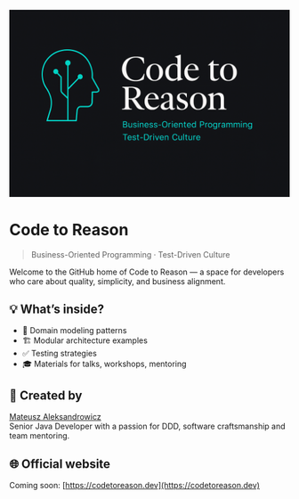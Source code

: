 <p align="center">
  <img src="https://github.com/codetoreason/.github/blob/main/profile/ChatGPT%20Image%2010%20kwi%202025%20o%2021_33_12.png" alt="Code to Reason" />
</p>

# Code to Reason

> Business-Oriented Programming · Test-Driven Culture

Welcome to the GitHub home of Code to Reason — a space for developers who care about quality, simplicity, and business alignment.

## 💡 What’s inside?

- 🧩 Domain modeling patterns
- 🏗️ Modular architecture examples
- ✅ Testing strategies
- 🎓 Materials for talks, workshops, mentoring

## 👤 Created by

[Mateusz Aleksandrowicz](https://github.com/mateusz-aleksandrowicz)  
Senior Java Developer with a passion for DDD, software craftsmanship and team mentoring.

## 🌐 Official website

Coming soon: [https://codetoreason.dev](https://codetoreason.dev)
